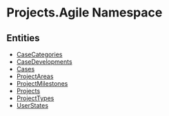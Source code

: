 ﻿---
uid: Projects.Agile
---
# Projects.Agile Namespace

## Entities
- [CaseCategories](Projects.Agile.CaseCategories.md)  
- [CaseDevelopments](Projects.Agile.CaseDevelopments.md)  
- [Cases](Projects.Agile.Cases.md)  
- [ProjectAreas](Projects.Agile.ProjectAreas.md)  
- [ProjectMilestones](Projects.Agile.ProjectMilestones.md)  
- [Projects](Projects.Agile.Projects.md)  
- [ProjectTypes](Projects.Agile.ProjectTypes.md)  
- [UserStates](Projects.Agile.UserStates.md)  

